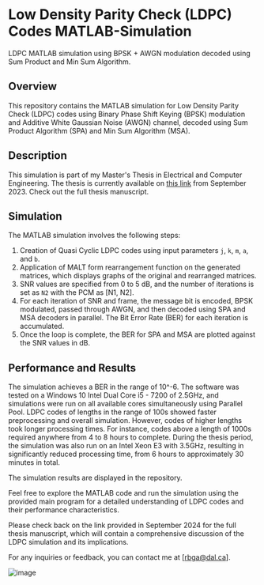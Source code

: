 # Low Density Parity Check (LDPC) Codes MATLAB-Simulation

LDPC MATLAB simulation using BPSK + AWGN modulation decoded using Sum Product and Min Sum Algorithm.

## Overview

This repository contains the MATLAB simulation for Low Density Parity Check (LDPC) codes using Binary Phase Shift Keying (BPSK) modulation and Additive White Gaussian Noise (AWGN) channel, decoded using Sum Product Algorithm (SPA) and Min Sum Algorithm (MSA).

## Description

This simulation is part of my Master's Thesis in Electrical and Computer Engineering. The thesis is currently available on [this link](http://hdl.handle.net/10222/81991) from September 2023. Check out the full thesis manuscript.

## Simulation

The MATLAB simulation involves the following steps:

1. Creation of Quasi Cyclic LDPC codes using input parameters `j`, `k`, `m`, `a`, and `b`.
2. Application of MALT form rearrangement function on the generated matrices, which displays graphs of the original and rearranged matrices.
3. SNR values are specified from 0 to 5 dB, and the number of iterations is set as `N2` with the PCM as [N1, N2].
4. For each iteration of SNR and frame, the message bit is encoded, BPSK modulated, passed through AWGN, and then decoded using SPA and MSA decoders in parallel. The Bit Error Rate (BER) for each iteration is accumulated.
5. Once the loop is complete, the BER for SPA and MSA are plotted against the SNR values in dB.

## Performance and Results

The simulation achieves a BER in the range of 10^-6. The software was tested on a Windows 10 Intel Dual Core i5 - 7200 of 2.5GHz, and simulations were run on all available cores simultaneously using Parallel Pool. LDPC codes of lengths in the range of 100s showed faster preprocessing and overall simulation. However, codes of higher lengths took longer processing times. For instance, codes above a length of 1000s required anywhere from 4 to 8 hours to complete. During the thesis period, the simulation was also run on an Intel Xeon E3 with 3.5GHz, resulting in significantly reduced processing time, from 6 hours to approximately 30 minutes in total.

The simulation results are displayed in the repository.

Feel free to explore the MATLAB code and run the simulation using the provided main program for a detailed understanding of LDPC codes and their performance characteristics.

Please check back on the link provided in September 2024 for the full thesis manuscript, which will contain a comprehensive discussion of the LDPC simulation and its implications.

For any inquiries or feedback, you can contact me at [rbga@dal.ca].


![image](https://user-images.githubusercontent.com/75168756/213565856-6253a0c5-ee36-4f54-ab84-b02fa6483674.png)
